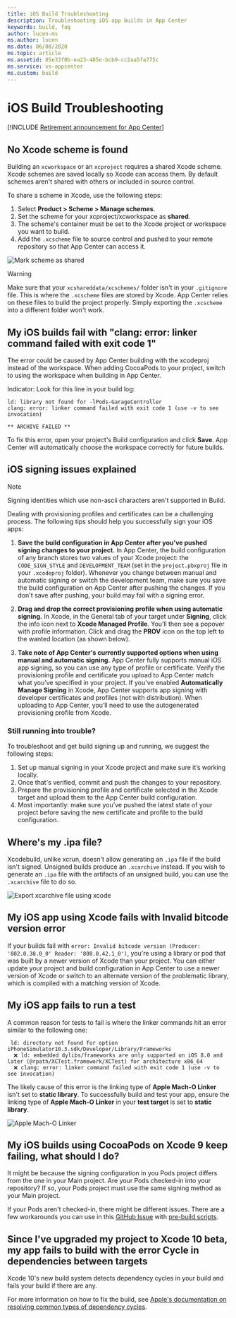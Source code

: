 ```yaml
---
title: iOS Build Troubleshooting
description: Troubleshooting iOS app builds in App Center
keywords: build, faq
author: lucen-ms
ms.author: lucen
ms.date: 06/08/2020
ms.topic: article
ms.assetid: 85e33f0b-ea23-485e-bcb9-cc2aa5fa775c
ms.service: vs-appcenter
ms.custom: build
---
```

# iOS Build Troubleshooting

[!INCLUDE [Retirement announcement for App Center](../../includes/retirement.md)]

## No Xcode scheme is found
Building an `xcworkspace` or an `xcproject` requires a shared Xcode scheme. Xcode schemes are saved locally so Xcode can access them. By default schemes aren't shared with others or included in source control.

To share a scheme in Xcode, use the following steps:
1. Select **Product > Scheme > Manage schemes**. 
2. Set the scheme for your xcproject/xcworkspace as **shared**. 
3. The scheme's container must be set to the Xcode project or workspace you want to build. 
4. Add the `.xcscheme` file to source control and pushed to your remote repository so that App Center can access it.

![Mark scheme as shared](~/build/ios/images/xcode-share-scheme.png "Marking a scheme as shared in Xcode")

> [!WARNING]
> Make sure that your `xcshareddata/xcschemes/` folder isn't in your `.gitignore` file. This is where the `.xcscheme` files are stored by Xcode. App Center relies on these files to build the project properly. Simply exporting the `.xcscheme` into a different folder won't work.


## My iOS builds fail with "clang: error: linker command failed with exit code 1"
The error could be caused by App Center building with the xcodeproj instead of the workspace. When adding CocoaPods to your project, switch to using the workspace when building in App Center. 

Indicator: Look for this line in your build log:
```text
ld: library not found for -lPods-GarageController
clang: error: linker command failed with exit code 1 (use -v to see invocation)

** ARCHIVE FAILED **
```

To fix this error, open your project's Build configuration and click **Save**. App Center will automatically choose the workspace correctly for future builds. 

## iOS signing issues explained
> [!NOTE]
> Signing identities which use non-ascii characters aren't supported in Build.

Dealing with provisioning profiles and certificates can be a challenging process. The following tips should help you successfully sign your iOS apps: 

1. **Save the build configuration in App Center after you've pushed signing changes to your project.**
In App Center, the build configuration of any branch stores two values of your Xcode project: the `CODE_SIGN_STYLE` and `DEVELOPMENT_TEAM` (set in the `project.pbxproj` file in your `.xcodeproj` folder). Whenever you change between manual and automatic signing or switch the development team, make sure you save the build configuration on App Center after pushing the changes. If you don't save after pushing, your build may fail with a signing error.

2. **Drag and drop the correct provisioning profile when using automatic signing.**
In Xcode, in the General tab of your target under **Signing**, click the info icon next to **Xcode Managed Profile**. You’ll then see a popover with profile information. Click and drag the **PROV** icon on the top left to the wanted location (as shown below).

3. **Take note of App Center's currently supported options when using manual and automatic signing.**
App Center fully supports manual iOS app signing, so you can use any type of profile or certificate. Verify the provisioning profile and certificate you upload to App Center match what you’ve specified in your project. If you've enabled **Automatically Manage Signing** in Xcode, App Center supports app signing with developer certificates and profiles (not with distribution). When uploading to App Center, you’ll need to use the autogenerated provisioning profile from Xcode.

### Still running into trouble?
To troubleshoot and get build signing up and running, we suggest the following steps:

1. Set up manual signing in your Xcode project and make sure it’s working locally.
2. Once that's verified, commit and push the changes to your repository.
3. Prepare the provisioning profile and certificate selected in the Xcode target and upload them to the App Center build configuration.
4. Most importantly: make sure you’ve pushed the latest state of your project before saving the new certificate and profile to the build configuration.

## Where's my .ipa file?
Xcodebuild, unlike xcrun, doesn't allow generating an `.ipa` file if the build isn't signed. Unsigned builds produce an `.xcarchive` instead. If you wish to generate an `.ipa` file with the artifacts of an unsigned build, you can use the `.xcarchive` file to do so.

![Export xcarchive file using xcode](~/build/images/export-xcode-xcarchive-organizer.png "Exporting an Xcarchive file using Xcode Archives organizer")

## My iOS app using Xcode fails with Invalid bitcode version error
If your builds fail with `error: Invalid bitcode version (Producer: '802.0.38.0_0' Reader: '800.0.42.1_0')`, you're using a library or pod that was built by a newer version of Xcode than your project. You can either update your project and build configuration in App Center to use a newer version of Xcode or switch to an alternate version of the problematic library, which is compiled with a matching version of Xcode.

## My iOS app fails to run a test
A common reason for tests to fail is where the linker commands hit an error similar to the following one:
```text
 ld: directory not found for option iPhoneSimulator10.3.sdk/Developer/Library/Frameworks 
  ❌ ld: embedded dylibs/frameworks are only supported on iOS 8.0 and later (@rpath/XCTest.framework/XCTest) for architecture x86_64 
  ❌ clang: error: linker command failed with exit code 1 (use -v to see invocation)  
```

The likely cause of this error is the linking type of **Apple Mach-O Linker** isn't set to **static library**. To successfully build and test your app, ensure the linking type of **Apple Mach-O Linker** in your **test target** is set to **static library**.

![Apple Mach-O Linker](~/build/images/mach-o-apple-linkage.png "Set Apple Mach-O Linker to static library")

## My iOS builds using CocoaPods on Xcode 9 keep failing, what should I do?
It might be because the signing configuration in you Pods project differs from the one in your Main project. Are your Pods checked-in into your repository? If so, your Pods project must use the same signing method as your Main project. 

If your Pods aren't checked-in, there might be different issues. There are a few workarounds you can use in this [GitHub Issue](https://github.com/CocoaPods/CocoaPods/pull/6964) with [pre-build scripts](~/build/custom/scripts/index.md#pre-build).

## Since I've upgraded my project to Xcode 10 beta, my app fails to build with the error **Cycle in dependencies between targets** 
Xcode 10's new build system detects dependency cycles in your build and fails your build if there are any.

For more information on how to fix the build, see [Apple's documentation on resolving common types of dependency cycles](https://help.apple.com/xcode/mac/current/#/dev621201fb0).
